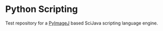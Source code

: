 # Python Scripting

Test repository for a [PyImageJ](https://github.com/imagej/pyimagej) based SciJava scripting language engine.
